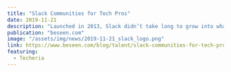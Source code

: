 ```yaml
---
title: "Slack Communities for Tech Pros"
date: 2019-11-21
description: "Launched in 2013, Slack didn’t take long to grow into what it is today: a collaboration hub with 10 million daily users sending a whopping one billion messages weekly. Slack is one of the most popular global solutions for team communication, but beyond messaging your coworkers about work (or what’s for lunch), the platform allows you to connect with like-minded tech professionals outside of your company circle through Slack communities."
publication: "beseen.com"
image: "/assets/img/news/2019-11-21_slack_logo.png"
link: https://www.beseen.com/blog/talent/slack-communities-for-tech-pros/
featuring:
  - Techeria
---
```

